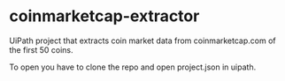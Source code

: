 # coinmarketcap-extractor
UiPath project that extracts coin market data from coinmarketcap.com of the first 50 coins.

To open you have to clone the repo and open project.json in uipath.

